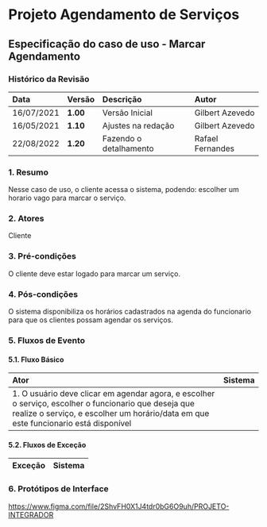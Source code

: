 # Projeto Agendamento de Serviços

## Especificação do caso de uso - Marcar Agendamento

### Histórico da Revisão 

|  Data  | Versão | Descrição | Autor |
|:-------|:-------|:----------|:------|
| 16/07/2021 | **1.00** | Versão Inicial  | Gilbert Azevedo |
| 16/05/2021 | **1.10** | Ajustes na redação  | Gilbert Azevedo |
| 22/08/2022 | **1.20** | Fazendo o detalhamento  | Rafael Fernandes |

### 1. Resumo 

Nesse caso de uso, o cliente acessa o sistema, podendo: escolher um horario vago para marcar o serviço.

### 2. Atores 

Cliente

### 3. Pré-condições

O cliente deve estar logado para marcar um serviço.

### 4. Pós-condições

O sistema disponibiliza os horários cadastrados na agenda do funcionario para que os clientes possam agendar os serviços.

### 5. Fluxos de Evento

#### 5.1. Fluxo Básico

| Ator   | Sistema |
|:-------|:--------|
| 1. O usuário deve clicar em agendar agora, e escolher o serviço, escolher o funcionario que deseja que realize o serviço, e escolher um horário/data em que este funcionario está disponível ||

#### 5.2. Fluxos de Exceção

| Exceção | Sistema |
|:--------|:--------|


### 6. Protótipos de Interface
https://www.figma.com/file/2ShvFH0X1J4tdr0bG6O9uh/PROJETO-INTEGRADOR
